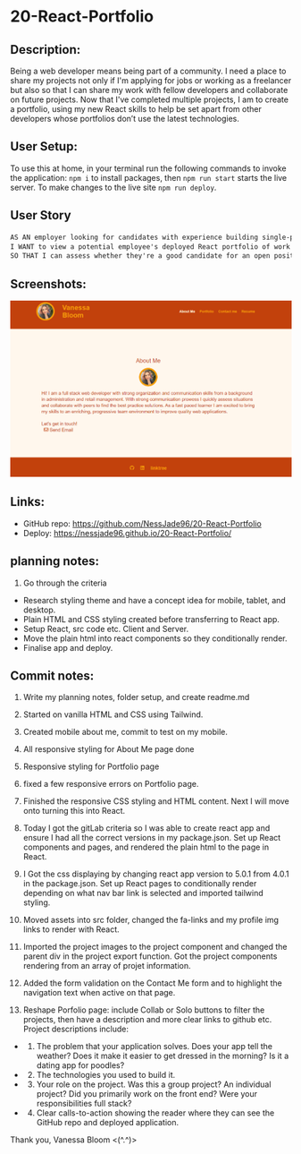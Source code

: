 # 20-React-Portfolio

## Description:

Being a web developer means being part of a community. I need a place to share my projects not only if I'm applying for jobs or working as a freelancer but also so that I can share my work with fellow developers and collaborate on future projects. Now that I've completed multiple projects, I am to create a portfolio, using my new React skills to help be set apart from other developers whose portfolios don’t use the latest technologies.

## User Setup:

To use this at home, in your terminal run the following commands to invoke the application:
`npm i` to install packages,
then `npm run start` starts the live server. To make changes to the live site `npm run deploy`.

## User Story

```md
AS AN employer looking for candidates with experience building single-page applications
I WANT to view a potential employee's deployed React portfolio of work samples
SO THAT I can assess whether they're a good candidate for an open position
```

## Screenshots:

![image](./src/assets/portfolio.PNG)

## Links:

- GitHub repo: https://github.com/NessJade96/20-React-Portfolio
- Deploy: https://nessjade96.github.io/20-React-Portfolio/

## planning notes:

1. Go through the criteria

- Research styling theme and have a concept idea for mobile, tablet, and desktop.
- Plain HTML and CSS styling created before transferring to React app.
- Setup React, src code etc. Client and Server.
- Move the plain html into react components so they conditionally render.
- Finalise app and deploy.

## Commit notes:

1. Write my planning notes, folder setup, and create readme.md

2. Started on vanilla HTML and CSS using Tailwind.

3. Created mobile about me, commit to test on my mobile.

4. All responsive styling for About Me page done

5. Responsive styling for Portfolio page

6. fixed a few responsive errors on Portfolio page.

7. Finished the responsive CSS styling and HTML content. Next I will move onto turning this into React.

8. Today I got the gitLab criteria so I was able to create react app and ensure I had all the correct versions in my package.json. Set up React components and pages, and rendered the plain html to the page in React.

9. I Got the css displaying by changing react app version to 5.0.1 from 4.0.1 in the package.json. Set up React pages to conditionally render depending on what nav bar link is selected and imported tailwind styling.

10. Moved assets into src folder, changed the fa-links and my profile img links to render with React.

11. Imported the project images to the project component and changed the parent div in the project export function. Got the project components rendering from an array of projet information.

12. Added the form validation on the Contact Me form and to highlight the navigation text when active on that page.

13. Reshape Porfolio page: include Collab or Solo buttons to filter the projects, then have a description and more clear links to github etc.
    Project descriptions include:

- 1. The problem that your application solves. Does your app tell the weather? Does it make it easier to get dressed in the morning? Is it a dating app for poodles?
- 2. The technologies you used to build it.
- 3. Your role on the project. Was this a group project? An individual project? Did you primarily work on the front end? Were your responsibilities full stack?
- 4. Clear calls-to-action showing the reader where they can see the GitHub repo and deployed application.

Thank you, Vanessa Bloom <(^.^)>
